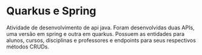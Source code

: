 # Quarkus e Spring

Atividade de desenvolvimento de api java. Foram desenvolvidas duas APIs, uma versão em spring e outra em quarkus.
Possuem as entidades para alunos, cursos, disciplinas e professores e endpoints para seus respectivos métodos CRUDs.